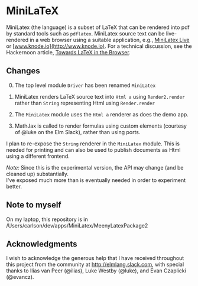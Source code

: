 
MiniLaTeX
=========


MiniLatex (the language) is a subset of LaTeX that can be rendered
into pdf by standard tools such as `pdflatex`.  MiniLatex source
text can be live-rendered in a web browser using a suitable application, e.g.,
[MiniLatex Live](https://jxxcarlson.github.io/app/miniLatexLive/index.htmll)
or [www.knode.io](http://www.knode.io).  For a technical discussion,
see the Hackernoon article, [Towards LaTeX in the Browser](https://hackernoon.com/towards-latex-in-the-browser-2ff4d94a0c08).


Changes
-------

0. The top level module `Driver` has been renamed `MiniLatex`

1. MiniLatex renders LaTeX source text into `Html a` using
`Render2.render` rather than
`String` representing Html using `Render.render`

2. The `MiniLatex` module uses the `Html a` renderer as does the demo app.  

3.  MathJax is called to render formulas using custom elements 
(courtesy of @luke on the Elm Slack), rather than using ports.

I plan to re-expose the `String` renderer in the `MiniLatex` module.
This is needed for printing and can also be used to publish documents
as Html using a different frontend.

*Note:*  Since this is the experimental version,
the API may change (and be cleaned up) substantially.  
I've exposed much more than is eventually needed 
in order to experiment better.



Note to myself
--------------
On my laptop, this repository is in /Users/carlson/dev/apps/MiniLatex/MeenyLatexPackage2


Acknowledgments
---------------  

I wish to acknowledge the generous help that I have received throughout this project from the community at http://elmlang.slack.com, with special thanks to Ilias van Peer (@ilias), Luke Westby (@luke), and
Evan Czaplicki (@evancz).
